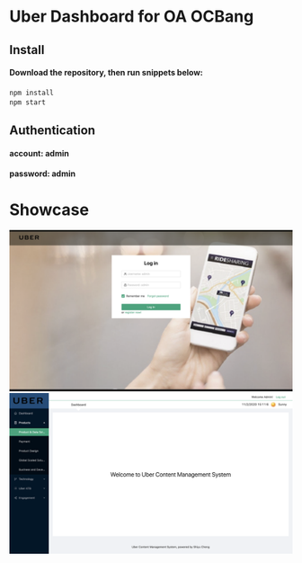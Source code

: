 # Uber Dashboard for OA OCBang

## Install
#### Download the repository, then run snippets below:  
```javascript
npm install
npm start
```

## Authentication
#### account: admin
#### password: admin

# Showcase

![authentication](src/assets/img/authentication.png)
![authentication](src/assets/img/dashboard.png)
